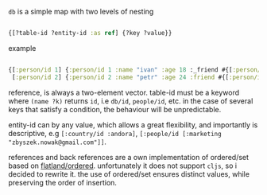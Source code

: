 `db` is a simple map with two levels of nesting

```clojure

{[?table-id ?entity-id :as ref] {?key ?value}}

```

example

```clojure

{[:person/id 1] {:person/id 1 :name "ivan" :age 18 :_friend #{[:person/id 2]}}
 [:person/id 2] {:person/id 2 :name "petr" :age 24 :friend #{[:person/id 1]}}}

```

reference, is always a two-element vector. table-id must be a keyword where `(name ?k)` returns `id`, i.e `db/id`, `people/id`, etc. in the case of several keys that satisfy a condition, the behaviour will be unpredictable.

entity-id can by any value, which allows a great flexibility, and importantly is descriptive, e.g `[:country/id :andora]`, `[:people/id [:marketing "zbyszek.nowak@gmail.com"]]`.

references and back references are a own implementation of ordered/set based on [flatland/ordered](https://github.com/clj-commons/ordered/tree/master/src/flatland/ordered). unfortunately it does not support `cljs`, so i decided to rewrite it. the use of ordered/set ensures distinct values, while preserving the order of insertion.
